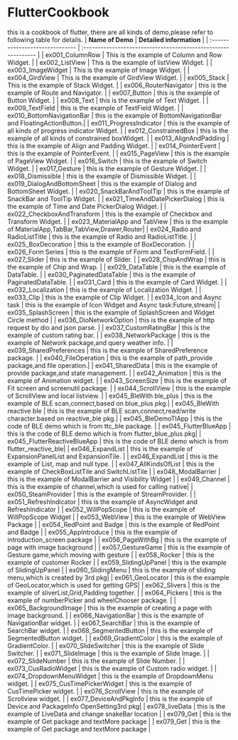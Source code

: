 # FlutterCookbook
this is a cookbook of flutter, there are all kinds of demo,please refer to following table for details.
| **Name of Demo** | **Detailed information** |
| :------------------------------ | :------------------------------------------------------------- |
| ex001_ColumnRow                 | This is the example of  Column and Row Widget.                 |
| ex002_ListView                  | This is the example of listView Widget.                        |
| ex003_ImageWidget               | This is the example of Image Widget.                           |
| ex004_GirdView                  | This is the example of GirdView Widget.                        |
| ex005_Stack                     | This is the example of Stack Widget.                           |
| ex006_RouterNavigator           | this is the example of Route and Navigator.                    |
| ex007_Button                    | this is the example of Button Widget.                          |
| ex008_Text                      | this is the example of Text Widget.                            |
| ex009_TextField                 | this is the example of TextField Widget.                       |
| ex010_BottomNavigationBar       | this is the example of BottomNavigationBar and FloatingActionButton.|
| ex011_ProgressIndicator         | this is the example of all kinds of progress indicator Widget. |
| ex012_ConstrainedBox            | this is the example of all kinds of constrained boxWidget.     |
| ex013_AlignAndPadding           | this is the example of Align and Padding Widget.               |
| ex014_PointerEvent              | this is the example of PointerEvent.                           |
| ex015_PageView                  | this is the example of PageView Widget.                        |
| ex016_Switch                    | this is the example of Switch Widget.                          |
| ex017_Gesture                   | this is the example of Gesture Widget.                         |
| ex018_Dismissible               | this is the example of Dismissible Widget.                     |
| ex019_DialogAndBottomSheet      | this is the example of Dialog and BottomSheet Widget.          |
| ex020_SnackBarAndToolTip        | this is the example of SnackBar and ToolTip Widget.            |
| ex021_TimeAndDatePickerDialog   | this is the example of Time and Date PickerDialog Widget.      |
| ex022_CheckboxAndTransform      | this is the example of Checkbox and Transform Widget.          |
| ex023_MaterialApp and TabView   | this is the example of MaterialApp,TabBar,TabView,Drawer,Router|
| ex024_Radio and RadioListTitle  | this is the example of Radio and RadioListTitle.               |
| ex025_BoxDecoration             | this is the example of BoxDecoration.                          |
| ex026_Form Series               | this is the example of Form and TextFormField.                 |
| ex027_Slider                    | this is the example of Slider.                                 |
| ex028_ChipAndWrap               | this is the example of Chip and Wrap.                          |
| ex029_DataTable                 | this is the example of DataTable.                              |
| ex030_PaginatedDataTable        | this is the example of PaginatedDataTable.                     |
| ex031_Card                      | this is the example of Card Widget.                            |
| ex032_Localization              | this is the example of Localization Widget.                    |
| ex033_Clip                      | this is the example of Clip Widget.                            |
| ex034_Icon and Async task       | this is the example of Icon Widget and Async task:Future,stream|
| ex035_SplashScreen              | this is the example of SplashScreen and Widget Circle method   |
| ex036_DioNetworkOption          | this is the example of http request by dio and json parse.     |
| ex037_CustomRatingBar           | this is the example of custom rating bar.                      |
| ex038_NetworkPackage            | this is the example of Network package,and query weather info. |
| ex039_SharedPreferences         | this is the example of SharedPreference package.               |
| ex040_FileOperation             | this is the example of path_provide package,and file operation.|
| ex041_SharedData                | this is the example of provide package,and state management.   |
| ex042_Animation                 | this is the example of Animation widget.                       |
| ex043_ScreenSize                | this is the example of Fit screen and screenutil package.      |
| ex044_ScrollView                | this is the example of ScrollView and local listview.          |
| ex045_BleWith ble_plus          | this is the example of BLE scan,connect,based on blue_plus pkg.|
| ex045_BleWith reactive ble      | this is the example of BLE scan,connect,read/write character.based on reactive_ble pkg.|
| ex045_BleDemoTIApp              | this is the code of BLE demo which is from ttc_ble package.    |
| ex045_FlutterBlueApp            | this is the code of BLE demo which is from flutter_blue_plus pkg|
| ex045_FlutterReactiveBlueApp    | this is the code of BLE demo which is from flutter_reactive_ble|
| ex046_ExpandList                | this is the example of ExpansionPanelList and ExpansionTile.   |
| ex046_ExpandList                | this is the example of List, map and null type.                |
| ex047_AllKindsOfList            | this is the example of CheckBoxListTile and SwitchListTile     |
| ex048_ModalBarrier              | this is the example of ModalBarrier and Visibility Widget      |
| ex049_Channel                   | this is the example of channel,which is used for calling native|
| ex050_SteamProvider             | this is the example of StreamProvider.                         |
| ex051_RefreshIndicator          | this is the example of AsyncWidget and RefreshIndicator        |
| ex052_WillPopScope              | this is the example of WillPopScope Widget                     |
| ex053_WebView                   | this is the example of WebView Package                         |
| ex054_RedPoint and Badge        | this is the example of RedPoint and Badge                      |
| ex055_AppIntroduce              | this is the example of introduction_screen package             |
| ex056_PageWithBg                | this is the example of page with image background              |
| ex057_GestureGame               | this is the example of Gesture game,which moving with gesture  |
| ex058_Rocker                    | this is the example of customer Rocker                         |
| ex059_SlidingUpPanel            | this is the example of SlidingUpPanel                          |
| ex060_SlidingMenu               | this is the example of sliding menu,which is created by 3rd pkg|
| ex061_GeoLocator                | this is the example of GeoLocator,which is used for getting GPS|
| ex062_Slivers                   | this is the example of sliverList,Grid,Padding together.       |
| ex064_Pickers                   | this is the example of numberPicker and wheelChooser package.  |
| ex065_BackgroundImage           | this is the example of creating a page with image background.  |
| ex066_NavigationBar             | this is the example of NavigationBar widget.                   |
| ex067_SearchBar                 | this is the example of SearchBar widget.                       |
| ex068_SegmentedButton           | this is the example of SegmentedButton widget.                 |
| ex069_GradientColor             | this is the example of GradientColor.                          |
| ex070_SlideSwitcher             | this is the example of Slide Switcher.                         |
| ex071_SlideImage                | this is the example of Slide Image.                            |
| ex072_SlideNumber               | this is the example of Slide Number.                           |
| ex073_CusRadioWidget            | this is the example of Custom radio widget.                    |
| ex074_DropdownMenuWidget        | this is the example of DropdownMenu widget.                    |
| ex075_CusTimePickerWidget       | this is the example of CusTimePicker widget.                   |
| ex076_ScrollView                | this is the example of Scrollview widget.                      |
| ex077_DeviceAndPkgInfo          | this is the example of Device and PackageInfo OpenSetting3rd pkg|
| ex078_liveData                  | this is the example of LiveData and change snakeBar location   |
| ex079_Get                       | this is the example of Get package and textMore package        |
| ex079_Get                       | this is the example of Get package and textMore package        |


